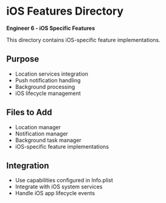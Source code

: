 # iOS Features Directory

**Engineer 6 - iOS Specific Features**

This directory contains iOS-specific feature implementations.

## Purpose
- Location services integration
- Push notification handling
- Background processing
- iOS lifecycle management

## Files to Add
- Location manager
- Notification manager
- Background task manager
- iOS-specific feature implementations

## Integration
- Use capabilities configured in Info.plist
- Integrate with iOS system services
- Handle iOS app lifecycle events
